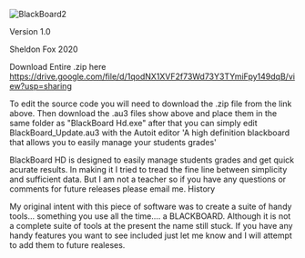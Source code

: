 
![BlackBoard2](https://user-images.githubusercontent.com/96256497/155852285-1de241bd-8ae2-48d1-b8a6-6d207d89ef30.png)

Version 1.0

Sheldon Fox 2020

Download Entire .zip here https://drive.google.com/file/d/1qodNX1XVF2f73Wd73Y3TYmiFpy149dqB/view?usp=sharing

To edit the source code you will need to download the .zip file from the link above. Then download the .au3 files show above and place them in the same folder as "BlackBoard Hd.exe" after that you can simply edit BlackBoard_Update.au3 with the Autoit editor
'A high definition blackboard that allows you to easily manage your students grades'

BlackBoard HD is designed to easily manage students grades and get quick acurate results. In making it I tried to tread the fine line between simplicity and sufficient data. But I am not a teacher so if you have any questions or comments for future releases please email me.
History

My original intent with this piece of software was to create a suite of handy tools... something you use all the time.... a BLACKBOARD. Although it is not a complete suite of tools at the present the name still stuck. If you have any handy features you want to see included just let me know and I will attempt to add them to future realeses.

